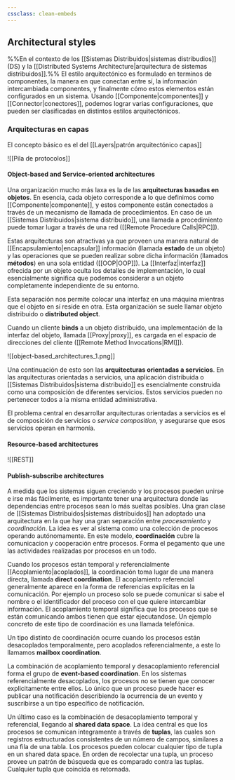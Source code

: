 ```yaml
---
cssclass: clean-embeds
---
```


## Architectural styles
%%En el contexto de los [[Sistemas Distribuidos|sistemas distribudios]] (DS) y la [[Distributed Systems Architecture|arquitectura de sistemas distribuidos]].%%
El estilo arquitectónico es formulado en terminos de componentes, la manera en que conectan entre sí, la información intercambiada componentes, y finalmente cómo estos elementos están configurados en un sistema. Usando [[Componente|componentes]] y [[Connector|conectores]], podemos lograr varias configuraciones, que pueden ser clasificadas en distintos estilos arquitectónicos.

### Arquitecturas en capas
El concepto básico es el del [[Layers|patrón arquitectónico capas]]

![[Pila de protocolos]]

#### Object-based and Service-oriented architectures
Una organización mucho más laxa es la de las **arquitecturas basadas en objetos**. En esencia, cada objeto corresponde a lo que definimos como [[Componente|componente]], y estos componente están conectados a través de un mecanismo de llamada de procedimientos. En caso de un [[Sistemas Distribuidos|sistema distribuido]], una llamada a procedimiento puede tomar lugar a través de una red ([[Remote Procedure Calls|RPC]]).

Estas arquitecturas son atractivas ya que proveen una manera natural de [[Encapsulamiento|encapsular]] información (llamada **estado** de un objeto) y las operaciones que se pueden realizar sobre dicha información (llamados **métodos**) en una sola entidad ([[OOP|OOP]]). La [[Interfaz|interfaz]] ofrecida por un objeto oculta los detalles de implementación, lo cual esencialmente significa que podemos considerar a un objeto completamente independiente de su entorno.

Esta separación nos permite colocar una interfaz en una máquina mientras que el objeto en sí reside en otra. Esta organización se suele llamar objeto distribuido o **distributed object**.

Cuando un cliente **binds** a un objeto distribuido, una implementación de la interfaz del objeto, llamada [[Proxy|proxy]], es cargada en el espacio de direcciones del cliente ([[Remote Method Invocations|RMI]]).

![[object-based_architectures_1.png]]

Una continuación de esto son las **arquitecturas orientadas a servicios**. En las arquitecturas orientadas a servicios, una aplicación distribuida o [[Sistemas Distribuidos|sistema distribuido]] es esencialmente construida como una composición de diferentes servicios. Estos servicios pueden no pertenecer todos a la misma entidad administrativa.

El problema central en desarrollar arquitecturas orientadas a servicios es el de composición de servicios o *service composition*, y asegurarse que esos servicios operan en harmonía.

#### Resource-based architectures
![[REST]]

#### Publish-subscribe architectures
A medida que los sistemas siguen creciendo y los procesos pueden unirse e irse más fácilmente, es importante tener una arquitectura donde las dependencias entre procesos sean lo más sueltas posibles. Una gran clase de [[Sistemas Distribuidos|sistemas distribuidos]] han adoptado una arquitectura en la que hay una gran separación entre *procesamiento* y *coordinación*. La idea es ver al sistema como una colección de procesos operando autónomamente. En este modelo, **coordinación** cubre la comunicacion y cooperación entre procesos. Forma el pegamento que une las actividades realizadas por procesos en un todo.

Cuando los procesos están temporal y referencialmente [[Acoplamiento|acoplados]], la coordinación toma lugar de una manera directa, llamada **direct coordination**. El acoplamiento referencial generalmente aparece en la forma de referencias explicitas en la comunicación. Por ejemplo un proceso solo se puede comunicar si sabe el nombre o el identificador del proceso con el que quiere intercambiar información. El acoplamiento temporal significa que los procesos que se están comunicando ambos tienen que estar ejecutandose. Un ejemplo concreto de este tipo de coordinación es una llamada telefónica.

Un tipo distinto de coordinación ocurre cuando los procesos están desacoplados temporalmente, pero acoplados referencialmente, a este lo llamamos **mailbox coordination**.

La combinación de acoplamiento temporal y desacoplamiento referencial forma el grupo de **event-based coordination**. En los sistemas referencialmente desacoplados, los procesos no se tienen que conocer explicitamente entre ellos. Lo único que un proceso puede hacer es publicar una notificación describiendo la ocurrencia de un evento y suscribirse a un tipo específico de notificación.

Un último caso es la combinación de desacoplamiento temporal y referencial, llegando al **shared data space**. La idea central es que los procesos se comunican integramente a través de **tuplas**, las cuales son registros estructurados consistentes de un número de campos, similares a una fila de una tabla. Los procesos pueden colocar cualquier tipo de tupla en un shared data space. En orden de recolectar una tupla, un proceso provee un patrón de búsqueda que es comparado contra las tuplas. Cualquier tupla que coincida es retornada.